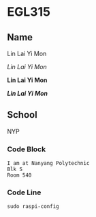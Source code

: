 # EGL315

## Name
Lin Lai Yi Mon

*Lin Lai Yi Mon*

**Lin Lai Yi Mon**

***Lin Lai Yi Mon***

## School
NYP

### Code Block
```
I am at Nanyang Polytechnic
Blk S
Room 540
```

### Code Line
`sudo raspi-config`